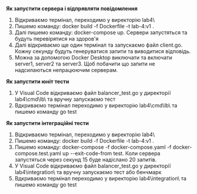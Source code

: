**Як запустити сервера і відпрявляти повідомлення**

1) Відкриваємо термінал, переходимо у виректорію lab4\
2) Пишемо команду: docker build -f Dockerfile -t lab-4:v1 .
3) Далі пишемо команду: docker-compose up. Сервери запустяться та будуть перевірятися на здоров'я
4) Далі відкриваємо ще один термінал та запускаємо файл client.go. Кожну секунду будуть генеруватися запити та виводитися відповідь.
5) Можна за допомогою Docker Desktop виключати та включати server1, server2 та server3. Щоб побачити що запити не надсилаються непрацюючим серверам.

**Як запустити юніт тести**

1) У Visual Code відкриваємо файл balancer_test.go у директорії lab4\cmd\lb\ та вручну запускаємо тест
2) Вдкриваємо термінал переходимо у виректорію lab4\cmd\lb\ та пишемо команду go test

**Як запустити інтеграційні тести**

1) Відкриваємо термінал, переходимо у виректорію lab4\
2) Пишемо команду: docker build -f Dockerfile -t lab-4:v1 .
3) Пишемо команду: docker-compose -f docker-compose.yaml -f docker-compose.test.yaml up --exit-code-from test. Коли сервера запустяться через секунд 15 буде надіслано 20 запитів.
4) У Visual Code відкриваємо файл balancer_test.go у директорії lab4\integration\ та вручну запускаємо тест або бенчмарк
5) Вдкриваємо термінал переходимо у виректорію lab4\integration\ та пишемо команду go test
